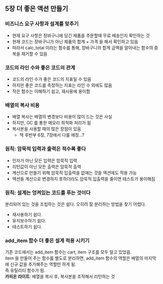 ## 5장 더 좋은 액션 만들기

### 비즈니스 요구 사항과 설계를 맞추기
- 현재 요구 사항은 장바구니에 담긴 제품을 주문할때 무료 배송인지 확인하는 것  
- 현재 코드는 장바구니가 아닌 제품의 합계 + 가격 을 해서 확인하고 있음  
- 따라서 calc_total 이라는 함수를 통해, 장바구니의 합계 금액을 알아내는 함수의 중복을 제거할 수 있음  

### 코드의 라인 수와 좋은 코드의 관계
- 코드의 라인 수가 좋은 코드의 지표일 수 있음  
- 하지만 좋은 코드를 측정하는 지표는 라인 수 외에도 많음  
- 작은 함수는 이해하기 쉽고, 재사용에 용이함  

### 배열의 복사 비용
- 배열 복사는 배열의 변경보다 비용이 많이 드는 것은 사실  
- 하지만, GC 를 통한 메모리 최적화 처리가 됨  
- 복사본을 사용할 때의 많은 장점이 있음  
  - 책 후반부 6장, 7장에서 다룰 예정...?  

### 원칙: 암묵적 입력과 출력은 적수록 좋다
- 인자가 아닌 모든 입력은 암묵적 입력  
- 리턴값이 아닌 모든 출력은 암묵적 출력  
- 계산으로 만들기 위해 암묵적 입출력을 없애는 것을 액션에도 적용 가능  
- 액션을 계산으로 변경하지 못하더라도 암묵적 입출력을 줄이면 테스트가 용이해짐  

### 원칙: 설계는 엉켜있는 코드를 푸는 것이다
분리되어 있는 것을 조립하는 것은 쉽다. 오히려 잘 분리하는 방법을 찾기 어렵다.   

- 재사용하기 쉽다.  
- 유지보수하기 쉽다.  
- 테스트하기 쉽다.  

### add_item 함수 더 좋은 설계 적용 시키기
기존 코드에서는 add_item 함수는 cart, item 구조를 모두 알고 있었음.  
item 을 만들어 주는 함수를 별도로 분리하면, add_item 함수의 역할은 배열의 마지막에 신규 값을 추가해주는 역할만 하게 됨.  
즉 유틸리티 함수가 됨.  
**카피온 라이트**: 배열을 복사 후, 복사본을 조작해서 리턴하는 것  

